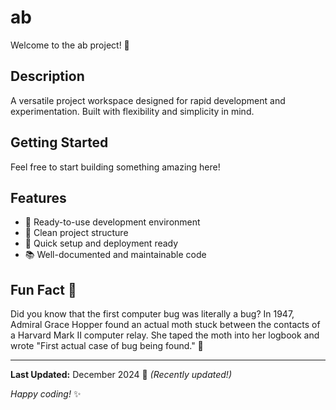 # ab

Welcome to the ab project! 🚀

## Description

A versatile project workspace designed for rapid development and experimentation. Built with flexibility and simplicity in mind.

## Getting Started

Feel free to start building something amazing here!

## Features

- 🔧 Ready-to-use development environment
- 📁 Clean project structure
- 🚀 Quick setup and deployment ready
- 📚 Well-documented and maintainable code

## Fun Fact 🧠

Did you know that the first computer bug was literally a bug? In 1947, Admiral Grace Hopper found an actual moth stuck between the contacts of a Harvard Mark II computer relay. She taped the moth into her logbook and wrote "First actual case of bug being found." 🐛

---

**Last Updated:** December 2024 📅 _(Recently updated!)_

*Happy coding!* ✨
